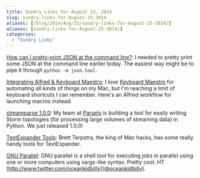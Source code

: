 ```yaml
---
title: Sundry Links for August 25, 2014
slug: sundry-links-for-August-25-2014
aliases: [/blog/2014/Aug/25/sundry-links-for-August-25-2014/]
aliases: [sundry-links-for-August-25-2014/]
categories:
  - "Sundry Links"
---
```


[How can I pretty-print JSON at the command line?](http://stackoverflow.com/questions/352098/how-can-i-pretty-print-json/1920585#1920585): I needed to pretty print some JSON at the command line earlier today. The easiest way might be to pipe it through `python -m json.tool`.

[Integrating Alfred & Keyboard Maestro](http://blog.iansinnott.com/integrating-alfred-and-keyboard-maestro/): I love [Keyboard Maestro](http://www.keyboardmaestro.com/main/) for automating all kinds of things on my Mac, but I'm reaching a limit of keyboard shortcuts I can remember. Here's an Alfred workflow for launching macros instead.

[streamparse 1.0.0](https://github.com/Parsely/streamparse/releases/tag/v1.0.0): My team at [Parsely](http://www.parsely.com) is building a tool for easily writing Storm topologies (for processing large volumes of streaming data) in Python. We just released 1.0.0!

[TextExpander Tools](http://brettterpstra.com/projects/te-tools/): Brett Terpstra, the king of Mac hacks, has some really handy tools for TextExpander.

[GNU Parallel](http://www.gnu.org/software/parallel/): GNU parallel is a shell tool for executing jobs in parallel using one or more computers using xargs-like syntax. Pretty cool. HT [http://www.twitter.com/oceankidbilly](@oceankidbilly).

